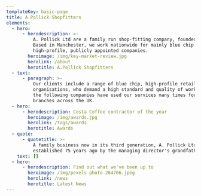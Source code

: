```yaml
---
templateKey: basic-page
title: A.Pollick Shopfitters
elements:
  - hero:
      - herodescription: >-
          A. Pollick Ltd are a family run shop-fitting company, founded in 1934.
          Based in Manchester, we work nationwide for mainly blue chip and
          high-profile, publicly appointed companies.
        heroimage: /img/key-market-review.jpg
        herolink: /about
        herotitle: A.Pollick Shopfitters
  - text:
      - paragraph: >-
          Our clients include a range of blue chip, high-profile retail
          organisations, who demand a high standard and quality of work. Many of
          the following companies have used our services many times for their
          branches across the UK.
  - hero:
      - herodescription: Costa Coffee contractor of the year
        heroimage: /img/awards.jpg
        herolink: /tags/awards
        herotitle: Awards
  - quote:
      - quotetitle: >-
          A family business now in its third generation, A. Pollick Ltd was
          established 75 years ago by the managing director's grandfather.
    text: []
  - hero:
      - herodescription: Find out what we've been up to
        heroimage: /img/pexels-photo-264706.jpeg
        herolink: /news
        herotitle: Latest News
---
```


